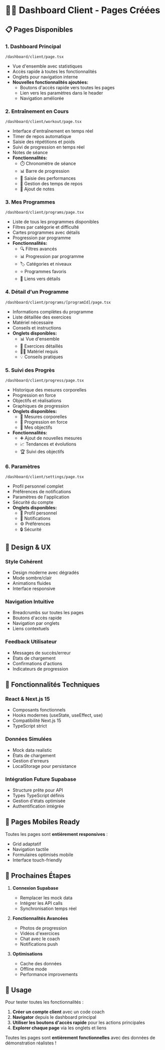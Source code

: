 # 🏃‍♂️ Dashboard Client - Pages Créées

## 📋 **Pages Disponibles**

### **1. Dashboard Principal** 
`/dashboard/client/page.tsx`
- Vue d'ensemble avec statistiques
- Accès rapide à toutes les fonctionnalités
- Onglets pour navigation interne
- **Nouvelles fonctionnalités ajoutées:**
  - Boutons d'accès rapide vers toutes les pages
  - Lien vers les paramètres dans le header
  - Navigation améliorée

### **2. Entraînement en Cours** 
`/dashboard/client/workout/page.tsx`
- Interface d'entraînement en temps réel
- Timer de repos automatique
- Saisie des répétitions et poids
- Suivi de progression en temps réel
- Notes de séance
- **Fonctionnalités:**
  - ⏱️ Chronomètre de séance
  - 📊 Barre de progression
  - 💪 Saisie des performances
  - 🔄 Gestion des temps de repos
  - 📝 Ajout de notes

### **3. Mes Programmes** 
`/dashboard/client/programs/page.tsx`
- Liste de tous les programmes disponibles
- Filtres par catégorie et difficulté
- Cartes programmes avec détails
- Progression par programme
- **Fonctionnalités:**
  - 🔍 Filtres avancés
  - 📊 Progression par programme
  - 🏷️ Catégories et niveaux
  - ⭐ Programmes favoris
  - 🔗 Liens vers détails

### **4. Détail d'un Programme** 
`/dashboard/client/programs/[programId]/page.tsx`
- Informations complètes du programme
- Liste détaillée des exercices
- Matériel nécessaire
- Conseils et instructions
- **Onglets disponibles:**
  - 📊 Vue d'ensemble
  - 💪 Exercices détaillés
  - 🏋️‍♂️ Matériel requis
  - 💡 Conseils pratiques

### **5. Suivi des Progrès** 
`/dashboard/client/progress/page.tsx`
- Historique des mesures corporelles
- Progression en force
- Objectifs et réalisations
- Graphiques de progression
- **Onglets disponibles:**
  - 📏 Mesures corporelles
  - 💪 Progression en force
  - 🎯 Mes objectifs
- **Fonctionnalités:**
  - ➕ Ajout de nouvelles mesures
  - 📈 Tendances et évolutions
  - 🏆 Suivi des objectifs

### **6. Paramètres** 
`/dashboard/client/settings/page.tsx`
- Profil personnel complet
- Préférences de notifications
- Paramètres de l'application
- Sécurité du compte
- **Onglets disponibles:**
  - 👤 Profil personnel
  - 🔔 Notifications
  - ⚙️ Préférences
  - 🔒 Sécurité

## 🎨 **Design & UX**

### **Style Cohérent**
- Design moderne avec dégradés
- Mode sombre/clair
- Animations fluides
- Interface responsive

### **Navigation Intuitive**
- Breadcrumbs sur toutes les pages
- Boutons d'accès rapide
- Navigation par onglets
- Liens contextuels

### **Feedback Utilisateur**
- Messages de succès/erreur
- États de chargement
- Confirmations d'actions
- Indicateurs de progression

## 🔧 **Fonctionnalités Techniques**

### **React & Next.js 15**
- Composants fonctionnels
- Hooks modernes (useState, useEffect, use)
- Compatibilité Next.js 15
- TypeScript strict

### **Données Simulées**
- Mock data realistic
- États de chargement
- Gestion d'erreurs
- LocalStorage pour persistance

### **Intégration Future Supabase**
- Structure prête pour API
- Types TypeScript définis
- Gestion d'états optimisée
- Authentification intégrée

## 📱 **Pages Mobiles Ready**

Toutes les pages sont **entièrement responsives** :
- Grid adaptatif
- Navigation tactile
- Formulaires optimisés mobile
- Interface touch-friendly

## 🚀 **Prochaines Étapes**

1. **Connexion Supabase**
   - Remplacer les mock data
   - Intégrer les API calls
   - Synchronisation temps réel

2. **Fonctionnalités Avancées**
   - Photos de progression
   - Vidéos d'exercices
   - Chat avec le coach
   - Notifications push

3. **Optimisations**
   - Cache des données
   - Offline mode
   - Performance improvements

## 🎯 **Usage**

Pour tester toutes les fonctionnalités :

1. **Créer un compte client** avec un code coach
2. **Navigator** depuis le dashboard principal
3. **Utiliser les boutons d'accès rapide** pour les actions principales
4. **Explorer chaque page** via les onglets et liens

Toutes les pages sont **entièrement fonctionnelles** avec des données de démonstration réalistes !